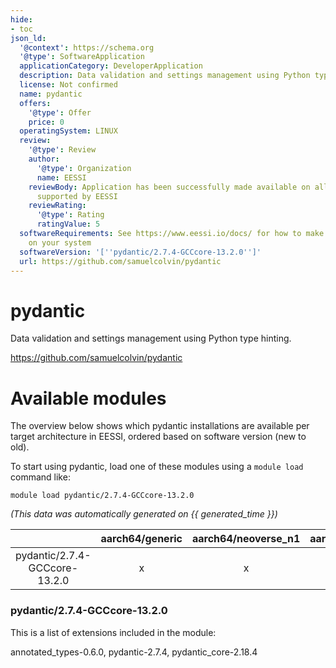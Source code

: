 ```yaml
---
hide:
- toc
json_ld:
  '@context': https://schema.org
  '@type': SoftwareApplication
  applicationCategory: DeveloperApplication
  description: Data validation and settings management using Python type hinting.
  license: Not confirmed
  name: pydantic
  offers:
    '@type': Offer
    price: 0
  operatingSystem: LINUX
  review:
    '@type': Review
    author:
      '@type': Organization
      name: EESSI
    reviewBody: Application has been successfully made available on all architectures
      supported by EESSI
    reviewRating:
      '@type': Rating
      ratingValue: 5
  softwareRequirements: See https://www.eessi.io/docs/ for how to make EESSI available
    on your system
  softwareVersion: '[''pydantic/2.7.4-GCCcore-13.2.0'']'
  url: https://github.com/samuelcolvin/pydantic
---
```


pydantic
========


Data validation and settings management using Python type hinting.

https://github.com/samuelcolvin/pydantic
# Available modules


The overview below shows which pydantic installations are available per target architecture in EESSI, ordered based on software version (new to old).

To start using pydantic, load one of these modules using a `module load` command like:

```shell
module load pydantic/2.7.4-GCCcore-13.2.0
```

*(This data was automatically generated on {{ generated_time }})*  

| |aarch64/generic|aarch64/neoverse_n1|aarch64/neoverse_v1|x86_64/generic|x86_64/amd/zen2|x86_64/amd/zen3|x86_64/amd/zen4|x86_64/intel/haswell|x86_64/intel/sapphirerapids|x86_64/intel/skylake_avx512|aarch64/nvidia/grace|
| :---: | :---: | :---: | :---: | :---: | :---: | :---: | :---: | :---: | :---: | :---: | :---: |
|pydantic/2.7.4-GCCcore-13.2.0|x|x|x|x|x|x|x|x|x|x|x|


### pydantic/2.7.4-GCCcore-13.2.0

This is a list of extensions included in the module:

annotated_types-0.6.0, pydantic-2.7.4, pydantic_core-2.18.4